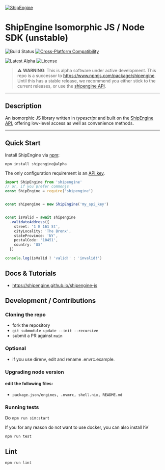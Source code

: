 [![ShipEngine](https://shipengine.github.io/img/shipengine-logo-wide.png)](https://shipengine.com)

# ShipEngine Isomorphic JS / Node SDK (unstable)
![Build Status](https://img.shields.io/github/workflow/status/shipengine/shipengine-js/CI-CD/main?label=build)
[![Cross-Platform Compatibility](https://shipengine.github.io/img/badges/os-badges.svg)](https://github.com/ShipEngine/shipengine-js/actions)

![Latest Alpha](https://img.shields.io/npm/v/shipengine/alpha)
![License](https://img.shields.io/github/license/shipengine/shipengine-js)

> ⚠ **WARNING**: This is alpha software under active development. This repo is a successor to https://www.npmjs.com/package/shipengine. Until this has a stable release, we recommend you either stick to the current releases, or use the [shipengine API](https://shipengine.github.io/shipengine-openapi/).

---

## Description
An isomorphic JS library written in _typescript_ and built on the [ShipEngine API](https://shipengine.com), offering low-level access as well as convenience methods.

---

## Quick Start

Install ShipEngine via [npm](https://www.npmjs.com/):
```
npm install shipengine@alpha
```

The only configuration requirement is an [API key](https://www.shipengine.com/docs/auth/#api-keys).
```ts
import ShipEngine from 'shipengine'
// or, if you prefer commonjs
const ShipEngine = require('shipengine')


const shipengine = new ShipEngine('my_api_key')


const isValid = await shipengine
  .validateAddress({
    street: '1 E 161 St',
    cityLocality: 'The Bronx',
    stateProvince: 'NY',
    postalCode: '10451',
    country: 'US'
  })

console.log(isValid ? 'valid!' : 'invalid!')

```
## Docs & Tutorials
- https://shipengine.github.io/shipengine-js

## Development / Contributions

### Cloning the repo
- fork the repository
- `git submodule update --init --recursive`
- submit a PR against `main`

### Optional
- if you use direnv, edit and rename .envrc.example.

### Upgrading node version
#### edit the following files:
- `package.json/engines, .nvmrc, shell.nix, README.md`

### Running tests
Do `npm run sim:start`

If you for any reason do not want to use docker, you can also install hV

```
npm run test
```
## Lint
```
npm run lint
```
